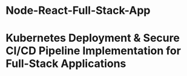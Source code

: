 # Node-React-Full-Stack-App
# Kubernetes Deployment &amp; Secure CI/CD Pipeline Implementation for Full-Stack Applications
